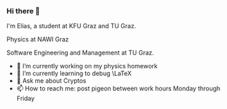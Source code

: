 ### Hi there 👋
I'm Elias, a student at KFU Graz and TU Graz.

Physics at NAWI Graz

Software Engineering and Management at TU Graz.

- 🔭 I’m currently working on my physics homework
- 🌱 I’m currently learning to debug \LaTeX
- 💬 Ask me about Cryptos
- 📫 How to reach me: post pigeon between work hours Monday through Friday

